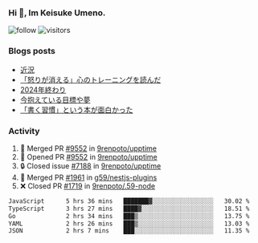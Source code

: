 ### Hi 👋, Im Keisuke Umeno.

<!--
**9renpoto/9renpoto** is a ✨ _special_ ✨ repository because its `README.md` (this file) appears on your GitHub profile.

Here are some ideas to get you started:

- 🔭 I’m currently working on ...
- 🌱 I’m currently learning ...
- 👯 I’m looking to collaborate on ...
- 🤔 I’m looking for help with ...
- 💬 Ask me about ...
- 📫 How to reach me: ...
- 😄 Pronouns: ...
- ⚡ Fun fact: ...
-->

![follow](https://img.shields.io/github/followers/9renpoto?label=Follow&style=social)
![visitors](https://komarev.com/ghpvc/?username=9renpoto&label=Profile%20views&color=0e75b6&style=flat)

### Blogs posts

<!-- BLOG-POST-LIST:START -->
- [近況](https://9renpoto.win/entry/2025/04/05/current_status)
- [「怒りが消える」心のトレーニングを読んだ](https://9renpoto.win/entry/2025/02/01/anger-management)
- [2024年終わり](https://9renpoto.win/entry/2024/12/31/2024-end)
- [今抱えている目標や夢](https://9renpoto.win/entry/2024/12/02/objective)
- [「書く習慣」という本が面白かった](https://9renpoto.win/entry/2024/11/11/leave_a_feeling_sad)
<!-- BLOG-POST-LIST:END -->

### Activity

<!--START_SECTION:activity-->
1. 🎉 Merged PR [#9552](https://github.com/9renpoto/upptime/pull/9552) in [9renpoto/upptime](https://github.com/9renpoto/upptime)
2. 💪 Opened PR [#9552](https://github.com/9renpoto/upptime/pull/9552) in [9renpoto/upptime](https://github.com/9renpoto/upptime)
3. 🔒 Closed issue [#7188](https://github.com/9renpoto/upptime/issues/7188) in [9renpoto/upptime](https://github.com/9renpoto/upptime)
4. 🎉 Merged PR [#1961](https://github.com/g59/nestjs-plugins/pull/1961) in [g59/nestjs-plugins](https://github.com/g59/nestjs-plugins)
5. ❌ Closed PR [#1719](https://github.com/9renpoto/.59-node/pull/1719) in [9renpoto/.59-node](https://github.com/9renpoto/.59-node)
<!--END_SECTION:activity-->

<!--START_SECTION:waka-->

```txt
JavaScript      5 hrs 36 mins   ███████▓░░░░░░░░░░░░░░░░░   30.02 %
TypeScript      3 hrs 27 mins   ████▓░░░░░░░░░░░░░░░░░░░░   18.51 %
Go              2 hrs 34 mins   ███▒░░░░░░░░░░░░░░░░░░░░░   13.75 %
YAML            2 hrs 26 mins   ███▒░░░░░░░░░░░░░░░░░░░░░   13.03 %
JSON            2 hrs 7 mins    ███░░░░░░░░░░░░░░░░░░░░░░   11.35 %
```

<!--END_SECTION:waka-->
